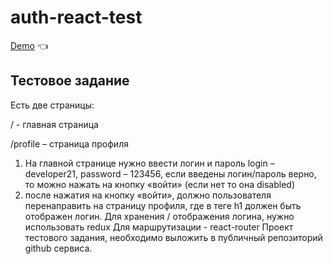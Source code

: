 # auth-react-test
[Demo](https://shobanov.github.io/auth-react-test/) :point_left:

## Тестовое задание

Есть две страницы:

/ - главная страница

/profile – страница профиля
1) На главной странице нужно ввести логин и пароль
login – developer21, password – 123456,
если введены логин/пароль верно, то можно нажать на кнопку «войти» (если нет то она disabled)
2) после нажатия на кнопку «войти», должно пользователя перенаправить на страницу профиля,
где в теге h1 должен быть отображен логин.
Для хранения / отображения логина, нужно использовать redux
Для маршрутизации - react-router
Проект тестового задания, необходимо выложить в публичный репозиторий github сервиса.
